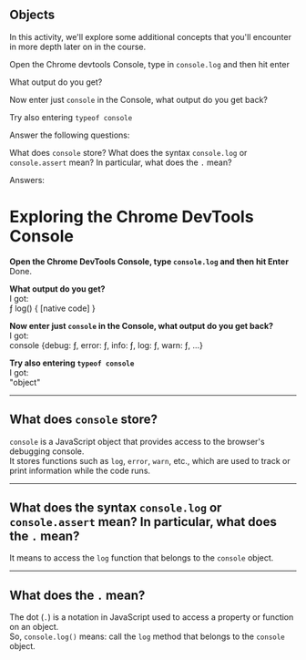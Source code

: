 ## Objects

In this activity, we'll explore some additional concepts that you'll encounter in more depth later on in the course.

Open the Chrome devtools Console, type in `console.log` and then hit enter

What output do you get?

Now enter just `console` in the Console, what output do you get back?

Try also entering `typeof console`

Answer the following questions:

What does `console` store?
What does the syntax `console.log` or `console.assert` mean? In particular, what does the `.` mean?

Answers: 

# Exploring the Chrome DevTools Console

**Open the Chrome DevTools Console, type `console.log` and then hit Enter**  
Done.

**What output do you get?**  
I got:  
ƒ log() { [native code] }

**Now enter just `console` in the Console, what output do you get back?**  
I got:  
console {debug: ƒ, error: ƒ, info: ƒ, log: ƒ, warn: ƒ, …}

**Try also entering `typeof console`**  
I got:  
"object"

---

## What does `console` store?

`console` is a JavaScript object that provides access to the browser's debugging console.  
It stores functions such as `log`, `error`, `warn`, etc., which are used to track or print information while the code runs.

---

## What does the syntax `console.log` or `console.assert` mean? In particular, what does the `.` mean?

It means to access the `log` function that belongs to the `console` object.

---

## What does the `.` mean?

The dot (`.`) is a notation in JavaScript used to access a property or function on an object.  
So, `console.log()` means: call the `log` method that belongs to the `console` object.
